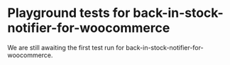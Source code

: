# Playground tests for back-in-stock-notifier-for-woocommerce
We are still awaiting the first test run for back-in-stock-notifier-for-woocommerce.
